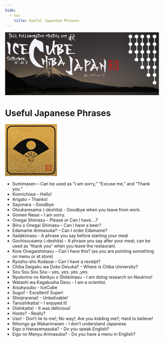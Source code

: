 ```yaml
---
hide:
  - toc
    title: Useful Japanese Phrases
---
```


![2019 Fall Collaboration Meeting](titleNoren2C_new.jpg)


# Useful Japanese Phrases

![ ](words.jpg)


- Sumimasen – Can be used as “I am sorry,” “Excuse me,” and “Thank you.”
- Konnichiwa – Hello!
- Arigato – Thanks!
- Sayonara - Goodbye
- Otsukaresama (-deshita) - Goodbye when you leave from work.
- Gomen Nasai – I am sorry.
- Onegai Shimasu – Please or Can I have….?
- Biiru o Onegai Shimasu – Can I have a beer?
- Edamame Arimasuka? – Can I order Edamame?
- Itadakimasu - A phrase you say before starting your meal
- Gochisousama (-deshita) - A phrase you say after your meal; can be used as “thank you“ when you leave the restaurant.
- Kore Onegaishimasu – Can I have this? (as you are pointing something on menu or at store)
- Ryoshu-sho Kudasai – Can I have a receipt?
- Chiba Daigaku wa Doko Desuka? – Where is Chiba University?
- Sou Sou Sou Sou – yes, yes, yes ,yes
- Nyutorino no Kenkyu o Shiteimasu – I am doing research on Neutrino!
- Watashi wa Kagakusha Desu - I am a scientist.
- Aisukyuubu - IceCube
- Sugoi! - Excellent! Super!
- Shinjirarenai! - Unbelivable!
- Tanoshikatta! – I enjoyed it!
- Oishikatta! - It was delicious!
- Honto? - Really?
- Uso! - Don’t lie to me!; No way!; Are you kidding me?; Hard to believe!
- Nihongo ga Wakarimasen - I don’t understand Japanese.
- Eigo o Hanasemasuka? - Do you speak English?
- Eigo no Menyu Arimasuka?  - Do you have a menu in English?

